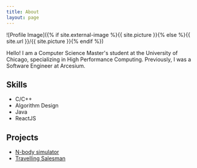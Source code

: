 ```yaml
---
title: About
layout: page
---
```

![Profile Image]({% if site.external-image %}{{ site.picture }}{% else %}{{ site.url }}/{{ site.picture }}{% endif %})

<p>Hello! I am a Computer Science Master's student at the University of Chicago, specializing in High Performance Computing. Previously, I was a Software Engineer at Arcesium.</p>


<h2>Skills</h2>

<ul class="skill-list">
	<li>C/C++</li>
	<li>Algorithm Design</li>
	<li>Java</li>
	<li>ReactJS</li>
</ul>

<h2>Projects</h2>

<ul>
	<li><a href="/n-body-simulator/">N-body simulator</a></li>
	<li><a href="/travelling-salesman/">Travelling Salesman</a></li>
</ul>

